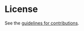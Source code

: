 # License

See the
[guidelines for contributions](https://github.com/chucklever/i-d-update-copy-spec/blob/main/CONTRIBUTING.md).
